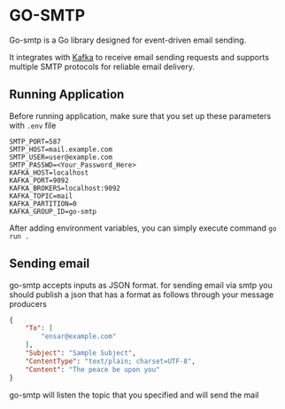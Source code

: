 # GO-SMTP
Go-smtp is a Go library designed for event-driven email sending. 

It integrates with [Kafka](https://kafka.apache.org/) to receive email sending requests and supports multiple SMTP protocols for reliable email delivery.

## Running Application
Before running application, make sure that you set up these parameters with `.env` file

```
SMTP_PORT=587
SMTP_HOST=mail.example.com
SMTP_USER=user@example.com
SMTP_PASSWD=<Your_Password_Here>
KAFKA_HOST=localhost
KAFKA_PORT=9092
KAFKA_BROKERS=localhost:9092
KAFKA_TOPIC=mail
KAFKA_PARTITION=0
KAFKA_GROUP_ID=go-smtp
```

After adding environment variables, you can simply execute command `go run .`

## Sending email
go-smtp accepts inputs as JSON format. for sending email via smtp you should publish a json that has a format as follows through your message producers

```json
{
    "To": [
        "ensar@example.com"
    ],
    "Subject": "Sample Subject",
    "ContentType": "text/plain; charset=UTF-8",
    "Content": "The peace be upon you"
}
```
go-smtp will listen the topic that you specified and will send the mail
